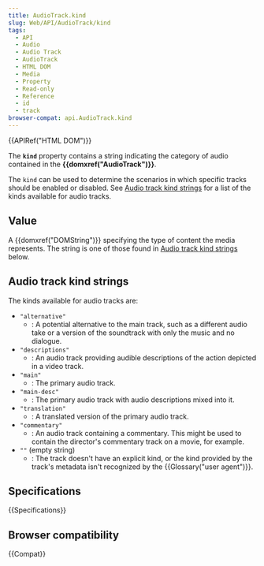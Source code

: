 ```yaml
---
title: AudioTrack.kind
slug: Web/API/AudioTrack/kind
tags:
  - API
  - Audio
  - Audio Track
  - AudioTrack
  - HTML DOM
  - Media
  - Property
  - Read-only
  - Reference
  - id
  - track
browser-compat: api.AudioTrack.kind
---
```

{{APIRef("HTML DOM")}}

The **`kind`** property contains a
string indicating the category of audio contained in the
**{{domxref("AudioTrack")}}**.

The `kind` can be used
to determine the scenarios in which specific tracks should be enabled or disabled. See
[Audio track kind strings](#audio_track_kind_strings) for a list of the kinds available for audio tracks.

## Value

A {{domxref("DOMString")}} specifying the type of content the media represents. The
string is one of those found in [Audio track kind strings](#audio_track_kind_strings) below.

## Audio track kind strings

The kinds available for audio tracks are:

- `"alternative"`
  - : A potential alternative to the main track, such as a different audio take or a
    version of the soundtrack with only the music and no dialogue.
- `"descriptions"`
  - : An audio track providing audible descriptions of the action depicted in a video
    track.
- `"main"`
  - : The primary audio track.
- `"main-desc"`
  - : The primary audio track with audio descriptions mixed into it.
- `"translation"`
  - : A translated version of the primary audio track.
- `"commentary"`
  - : An audio track containing a commentary. This might be used to contain the director's
    commentary track on a movie, for example.
- `""` (empty string)
  - : The track doesn't have an explicit kind, or the kind provided by the track's
    metadata isn't recognized by the {{Glossary("user agent")}}.

## Specifications

{{Specifications}}

## Browser compatibility

{{Compat}}
